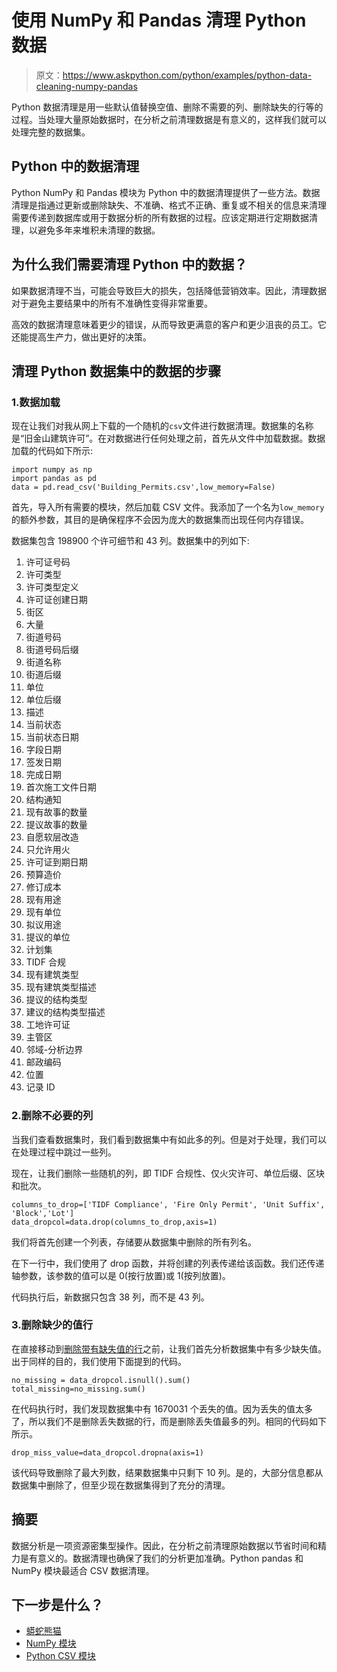 # 使用 NumPy 和 Pandas 清理 Python 数据

> 原文：<https://www.askpython.com/python/examples/python-data-cleaning-numpy-pandas>

Python 数据清理是用一些默认值替换空值、删除不需要的列、删除缺失的行等的过程。当处理大量原始数据时，在分析之前清理数据是有意义的，这样我们就可以处理完整的数据集。

## Python 中的数据清理

Python NumPy 和 Pandas 模块为 Python 中的数据清理提供了一些方法。数据清理是指通过更新或删除缺失、不准确、格式不正确、重复或不相关的信息来清理需要传递到数据库或用于数据分析的所有数据的过程。应该定期进行定期数据清理，以避免多年来堆积未清理的数据。

## 为什么我们需要清理 Python 中的数据？

如果数据清理不当，可能会导致巨大的损失，包括降低营销效率。因此，清理数据对于避免主要结果中的所有不准确性变得非常重要。

高效的数据清理意味着更少的错误，从而导致更满意的客户和更少沮丧的员工。它还能提高生产力，做出更好的决策。

## 清理 Python 数据集中的数据的步骤

### 1.数据加载

现在让我们对我从网上下载的一个随机的`csv`文件进行数据清理。数据集的名称是“旧金山建筑许可”。在对数据进行任何处理之前，首先从文件中加载数据。数据加载的代码如下所示:

```
import numpy as np
import pandas as pd
data = pd.read_csv('Building_Permits.csv',low_memory=False)

```

首先，导入所有需要的模块，然后加载 CSV 文件。我添加了一个名为`low_memory`的额外参数，其目的是确保程序不会因为庞大的数据集而出现任何内存错误。

数据集包含 198900 个许可细节和 43 列。数据集中的列如下:

1.  许可证号码
2.  许可类型
3.  许可类型定义
4.  许可证创建日期
5.  街区
6.  大量
7.  街道号码
8.  街道号码后缀
9.  街道名称
10.  街道后缀
11.  单位
12.  单位后缀
13.  描述
14.  当前状态
15.  当前状态日期
16.  字段日期
17.  签发日期
18.  完成日期
19.  首次施工文件日期
20.  结构通知
21.  现有故事的数量
22.  提议故事的数量
23.  自愿软层改造
24.  只允许用火
25.  许可证到期日期
26.  预算造价
27.  修订成本
28.  现有用途
29.  现有单位
30.  拟议用途
31.  提议的单位
32.  计划集
33.  TIDF 合规
34.  现有建筑类型
35.  现有建筑类型描述
36.  提议的结构类型
37.  建议的结构类型描述
38.  工地许可证
39.  主管区
40.  邻域-分析边界
41.  邮政编码
42.  位置
43.  记录 ID

### 2.删除不必要的列

当我们查看数据集时，我们看到数据集中有如此多的列。但是对于处理，我们可以在处理过程中跳过一些列。

现在，让我们删除一些随机的列，即 TIDF 合规性、仅火灾许可、单位后缀、区块和批次。

```
columns_to_drop=['TIDF Compliance', 'Fire Only Permit', 'Unit Suffix', 'Block','Lot']
data_dropcol=data.drop(columns_to_drop,axis=1)

```

我们将首先创建一个列表，存储要从数据集中删除的所有列名。

在下一行中，我们使用了 drop 函数，并将创建的列表传递给该函数。我们还传递轴参数，该参数的值可以是 0(按行放置)或 1(按列放置)。

代码执行后，新数据只包含 38 列，而不是 43 列。

### 3.删除缺少的值行

在直接移动到[删除带有缺失值的行](https://www.askpython.com/python/examples/impute-missing-data-values)之前，让我们首先分析数据集中有多少缺失值。出于同样的目的，我们使用下面提到的代码。

```
no_missing = data_dropcol.isnull().sum()
total_missing=no_missing.sum()

```

在代码执行时，我们发现数据集中有 1670031 个丢失的值。因为丢失的值太多了，所以我们不是删除丢失数据的行，而是删除丢失值最多的列。相同的代码如下所示。

```
drop_miss_value=data_dropcol.dropna(axis=1)

```

该代码导致删除了最大列数，结果数据集中只剩下 10 列。是的，大部分信息都从数据集中删除了，但至少现在数据集得到了充分的清理。

## 摘要

数据分析是一项资源密集型操作。因此，在分析之前清理原始数据以节省时间和精力是有意义的。数据清理也确保了我们的分析更加准确。Python pandas 和 NumPy 模块最适合 CSV 数据清理。

## 下一步是什么？

*   [蟒蛇熊猫](https://www.askpython.com/python-modules/pandas/python-pandas-module-tutorial)
*   [NumPy 模块](https://www.askpython.com/python-modules/numpy/python-numpy-module)
*   [Python CSV 模块](https://www.askpython.com/python-modules/python-csv-module)